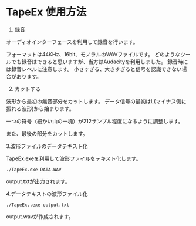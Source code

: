 # TapeEx 使用方法

1. 録音

オーディオインターフェースを利用して録音を行います。

フォーマットは44KHz、16bit、モノラルのWAVファイルです。
どのようなツールでも録音はできると思いますが、当方はAudacityを利用しました。
録音時には録音レベルに注意します。
小さすぎる、大きすぎると信号を認識できない場合があります。

2. カットする

波形から最初の無音部分をカットします。
データ信号の最初はL(マイナス側に振れる波形)から始まります。

一つの符号（細かい山の一塊）が212サンプル程度になるように調整します。

また、最後の部分をカットします。


3.波形ファイルのデータテキスト化

TapeEx.exeを利用して波形ファイルをテキスト化します。

```
./TapeEx.exe DATA.WAV
```
output.txtが出力されます。

4.データテキストの波形ファイル化

```
./TapeEx..exe output.txt
```
output.wavが作成されます。
